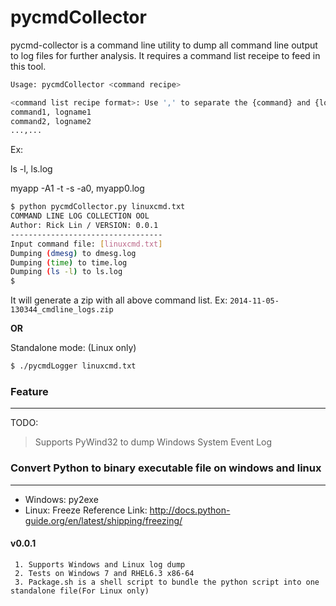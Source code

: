 pycmdCollector
===============

pycmd-collector is a command line utility to dump all command line output to log files for further analysis.
It requires a command list receipe to feed in this tool.

```bash
Usage: pycmdCollector <command recipe>

<command list recipe format>: Use ',' to separate the {command} and {logfile}
command1, logname1
command2, logname2
...,...
```

Ex:

ls -l, ls.log

myapp -A1 -t -s -a0, myapp0.log


```bash
$ python pycmdCollector.py linuxcmd.txt
COMMAND LINE LOG COLLECTION OOL
Author: Rick Lin / VERSION: 0.0.1
----------------------------------
Input command file: [linuxcmd.txt]
Dumping (dmesg) to dmesg.log
Dumping (time) to time.log
Dumping (ls -l) to ls.log
$
```

It will generate a zip with all above command list.
Ex: `2014-11-05-130344_cmdline_logs.zip`

**OR**

Standalone mode: (Linux only)

```bash
$ ./pycmdLogger linuxcmd.txt
```

### Feature
-----------
TODO:
> Supports PyWind32 to dump Windows System Event Log


### Convert Python to binary executable file on windows and linux
-------
- Windows: py2exe
- Linux: Freeze
Reference Link: http://docs.python-guide.org/en/latest/shipping/freezing/


#### v0.0.1
~~~~~~
 1. Supports Windows and Linux log dump
 2. Tests on Windows 7 and RHEL6.3 x86-64
 3. Package.sh is a shell script to bundle the python script into one standalone file(For Linux only)

